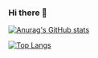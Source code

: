 ### Hi there 👋

<!--
**armen1337/armen1337** is a ✨ _special_ ✨ repository because its `README.md` (this file) appears on your GitHub profile.

Here are some ideas to get you started:

- 🔭 I’m currently working on ...
- 🌱 I’m currently learning ...
- 👯 I’m looking to collaborate on ...
- 🤔 I’m looking for help with ...
- 💬 Ask me about ...
- 📫 How to reach me: ...
- 😄 Pronouns: ...
- ⚡ Fun fact: ...
-->


[![Anurag's GitHub stats](https://github-readme-stats.vercel.app/api?username=armen1337)](https://github.com/anuraghazra/github-readme-stats)

[![Top Langs](https://github-readme-stats.vercel.app/api/top-langs/?username=armen1337)](https://github.com/anuraghazra/github-readme-stats)
